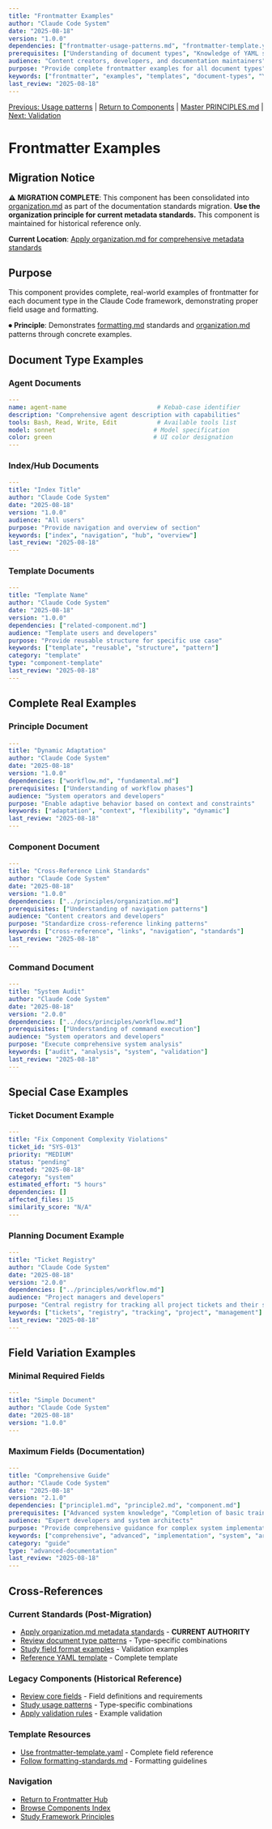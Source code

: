 ```yaml
---
title: "Frontmatter Examples"
author: "Claude Code System"
date: "2025-08-18"
version: "1.0.0"
dependencies: ["frontmatter-usage-patterns.md", "frontmatter-template.yaml"]
prerequisites: ["Understanding of document types", "Knowledge of YAML syntax"]
audience: "Content creators, developers, and documentation maintainers"
purpose: "Provide complete frontmatter examples for all document types"
keywords: ["frontmatter", "examples", "templates", "document-types", "YAML"]
last_review: "2025-08-18"
---
```


[Previous: Usage patterns](frontmatter-usage-patterns.md) | [Return to Components](README.md) | [Master PRINCIPLES.md](principles/PRINCIPLES.md) | [Next: Validation](frontmatter-validation.md)

# Frontmatter Examples

## Migration Notice

**⚠️ MIGRATION COMPLETE**: This component has been consolidated into [organization.md](../principles/organization.md#documentation-metadata-standards) as part of the documentation standards migration. **Use the organization principle for current metadata standards.** This component is maintained for historical reference only.

**Current Location**: [Apply organization.md for comprehensive metadata standards](../principles/organization.md#documentation-metadata-standards)

## Purpose

This component provides complete, real-world examples of frontmatter for each document type in the Claude Code framework, demonstrating proper field usage and formatting.

⏺ **Principle**: Demonstrates [formatting.md](../principles/formatting.md) standards and [organization.md](../principles/organization.md) patterns through concrete examples.

## Document Type Examples

### Agent Documents
```yaml
---
name: agent-name                         # Kebab-case identifier
description: "Comprehensive agent description with capabilities"
tools: Bash, Read, Write, Edit           # Available tools list
model: sonnet                           # Model specification
color: green                            # UI color designation
---
```

### Index/Hub Documents
```yaml
---
title: "Index Title"
author: "Claude Code System"
date: "2025-08-18"
version: "1.0.0"
audience: "All users"
purpose: "Provide navigation and overview of section"
keywords: ["index", "navigation", "hub", "overview"]
last_review: "2025-08-18"
---
```

### Template Documents
```yaml
---
title: "Template Name"
author: "Claude Code System"
date: "2025-08-18"
version: "1.0.0"
dependencies: ["related-component.md"]
audience: "Template users and developers"
purpose: "Provide reusable structure for specific use case"
keywords: ["template", "reusable", "structure", "pattern"]
category: "template"
type: "component-template"
last_review: "2025-08-18"
---
```

## Complete Real Examples

### Principle Document
```yaml
---
title: "Dynamic Adaptation"
author: "Claude Code System"
date: "2025-08-18"
version: "1.0.0"
dependencies: ["workflow.md", "fundamental.md"]
prerequisites: ["Understanding of workflow phases"]
audience: "System operators and developers"
purpose: "Enable adaptive behavior based on context and constraints"
keywords: ["adaptation", "context", "flexibility", "dynamic"]
last_review: "2025-08-18"
---
```

### Component Document
```yaml
---
title: "Cross-Reference Link Standards"
author: "Claude Code System"
date: "2025-08-18"
version: "1.0.0"
dependencies: ["../principles/organization.md"]
prerequisites: ["Understanding of navigation patterns"]
audience: "Content creators and developers"
purpose: "Standardize cross-reference linking patterns"
keywords: ["cross-reference", "links", "navigation", "standards"]
last_review: "2025-08-18"
---
```

### Command Document
```yaml
---
title: "System Audit"
author: "Claude Code System"
date: "2025-08-18"
version: "2.0.0"
dependencies: ["../docs/principles/workflow.md"]
prerequisites: ["Understanding of command execution"]
audience: "System operators and developers"
purpose: "Execute comprehensive system analysis"
keywords: ["audit", "analysis", "system", "validation"]
last_review: "2025-08-18"
---
```

## Special Case Examples

### Ticket Document Example
```yaml
---
title: "Fix Component Complexity Violations"
ticket_id: "SYS-013"
priority: "MEDIUM"
status: "pending"
created: "2025-08-18"
category: "system"
estimated_effort: "5 hours"
dependencies: []
affected_files: 15
similarity_score: "N/A"
---
```

### Planning Document Example
```yaml
---
title: "Ticket Registry"
author: "Claude Code System"
date: "2025-08-18"
version: "2.0.0"
dependencies: ["../principles/workflow.md"]
audience: "Project managers and developers"
purpose: "Central registry for tracking all project tickets and their status"
keywords: ["tickets", "registry", "tracking", "project", "management"]
last_review: "2025-08-18"
---
```

## Field Variation Examples

### Minimal Required Fields
```yaml
---
title: "Simple Document"
author: "Claude Code System"
date: "2025-08-18"
version: "1.0.0"
---
```

### Maximum Fields (Documentation)
```yaml
---
title: "Comprehensive Guide"
author: "Claude Code System"
date: "2025-08-18"
version: "2.1.0"
dependencies: ["principle1.md", "principle2.md", "component.md"]
prerequisites: ["Advanced system knowledge", "Completion of basic training"]
audience: "Expert developers and system architects"
purpose: "Provide comprehensive guidance for complex system implementation"
keywords: ["comprehensive", "advanced", "implementation", "system", "architecture"]
category: "guide"
type: "advanced-documentation"
last_review: "2025-08-18"
---
```

## Cross-References

### Current Standards (Post-Migration)
- [Apply organization.md metadata standards](../principles/organization.md#documentation-metadata-standards) - **CURRENT AUTHORITY**
- [Review document type patterns](../principles/organization.md#document-type-patterns) - Type-specific combinations
- [Study field format examples](../principles/organization.md#field-format-examples) - Validation examples
- [Reference YAML template](../principles/organization.md#complete-yaml-template-reference) - Complete template

### Legacy Components (Historical Reference)
- [Review core fields](frontmatter-core-fields.md) - Field definitions and requirements
- [Study usage patterns](frontmatter-usage-patterns.md) - Type-specific combinations
- [Apply validation rules](frontmatter-validation.md) - Example validation

### Template Resources
- [Use frontmatter-template.yaml](frontmatter-template.yaml) - Complete field reference
- [Follow formatting-standards.md](formatting-standards.md) - Formatting guidelines

### Navigation
- [Return to Frontmatter Hub](frontmatter-template-usage.md)
- [Browse Components Index](README.md)
- [Study Framework Principles](principles/PRINCIPLES.md)